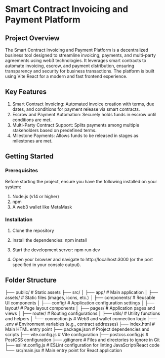 # Smart Contract Invoicing and Payment Platform

## Project Overview

The Smart Contract Invoicing and Payment Platform is a decentralized business tool designed to streamline invoicing, payments, and multi-party agreements using web3 technologies. It leverages smart contracts to automate invoicing, escrow, and payment distribution, ensuring transparency and security for business transactions. The platform is built using Vite React for a modern and fast frontend experience.

## Key Features

1. Smart Contract Invoicing: Automated invoice creation with terms, due dates, and conditions for payment release via smart contracts.
2. Escrow and Payment Automation: Securely holds funds in escrow until conditions are met.
3. Multi-Party Contract Support: Splits payments among multiple stakeholders based on predefined terms.
4. Milestone Payments: Allows funds to be released in stages as milestones are met.


## Getting Started

### Prerequisites

Before starting the project, ensure you have the following installed on your system:

1. Node.js (v14 or higher)
2. npm
3. A web3 wallet like MetaMask

### Installation

1. Clone the repository

2. Install the dependencies: npm install

3. Start the development server: npm run dev

4. Open your browser and navigate to http://localhost:3000 (or the port specified in your console output).

## Folder Structure

├── public/                # Static assets
├── src/
│   ├── app/               # Main application 
│   ├── assets/            # Static files (images, icons, etc.)
│   ├── components/        # Reusable UI components
│   ├── config/            # Application configuration settings
│   ├── layout/            # Page layout components
│   ├── pages/             # Application pages and views
│   ├── router/            # Routing configurations
│   ├── utils/             # Utility functions and helpers
│   └── connection.js      # Web3 and wallet connection logic
├── .env                   # Environment variables (e.g., contract addresses)
├── index.html             # Main HTML entry point
├── package.json           # Project dependencies and scripts
├── vite.config.js         # Vite configuration
├── postcss.config.js      # PostCSS configuration
├── .gitignore             # Files and directories to ignore in Git
├── eslint.config.js       # ESLint configuration for linting JavaScript/React code
└── src/main.jsx           # Main entry point for React application
